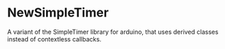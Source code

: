 # NewSimpleTimer
A variant of the SimpleTimer library for arduino, that uses derived classes instead of contextless callbacks.
